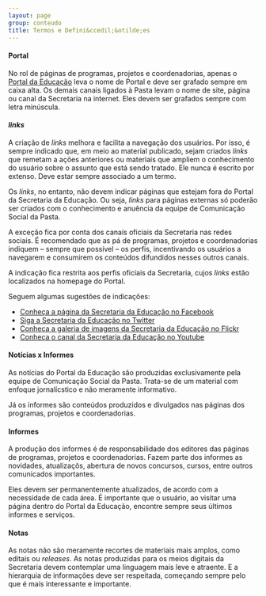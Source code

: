 ```yaml
---
layout: page
group: conteudo
title: Termos e Defini&ccedil;&otilde;es
---
```


#### Portal

No rol de p&aacute;ginas de programas, projetos e coordenadorias, apenas o [Portal da Educa&ccedil;&atilde;o](http:///www.educacao.sp.gov.br) leva o nome de Portal e deve ser grafado sempre em caixa alta. Os demais canais ligados &agrave; Pasta levam o nome de site, p&aacute;gina ou canal da Secretaria na internet. Eles devem ser grafados sempre com letra min&uacute;scula.

#### *links*

A cria&ccedil;&atilde;o de *links* melhora e facilita a navega&ccedil;&atilde;o dos usu&aacute;rios. Por isso, &eacute; sempre indicado que, em meio ao material publicado, sejam criados *links* que remetam a a&ccedil;&otilde;es anteriores ou materiais que ampliem o conhecimento do usu&aacute;rio sobre o assunto que est&aacute; sendo tratado. Ele nunca &eacute; escrito por extenso. Deve estar sempre associado a um termo.

Os *links*, no entanto, n&atilde;o devem indicar p&aacute;ginas que estejam fora do Portal da Secretaria da Educa&ccedil;&atilde;o. Ou seja, *links* para p&aacute;ginas externas s&oacute; poder&atilde;o ser criados com o conhecimento e anu&ecirc;ncia da equipe de Comunica&ccedil;&atilde;o Social da Pasta.

A exce&ccedil;&atilde;o fica por conta dos canais oficiais da Secretaria nas redes sociais. &Eacute; recomendado que as p&aacute; de programas, projetos e coordenadorias indiquem – sempre que poss&iacute;vel – os perfis, incentivando os usu&aacute;rios a navegarem e consumirem os conte&uacute;dos difundidos nesses outros canais.

A indica&ccedil;&atilde;o fica restrita aos perfis oficiais da Secretaria, cujos *links* est&atilde;o localizados na homepage do Portal.

Seguem algumas sugest&otilde;es de indica&ccedil;&otilde;es: 

* [Conheça a página da Secretaria da Educação no Facebook](https://www.facebook.com/EducaSP)
* [Siga a Secretaria da Educação no Twitter](https://twitter.com/educacaosp)
* [Conheça a galeria de imagens da Secretaria da Educação no Flickr](http://www.flickr.com/photos/educacaosp/)
* [Conheça o canal da Secretaria da Educação no Youtube](http://www.youtube.com/educacaosp)


#### Not&iacute;cias x Informes

As not&iacute;cias do Portal da Educa&ccedil;&atilde;o s&atilde;o produzidas exclusivamente pela equipe de Comunica&ccedil;&atilde;o Social da Pasta. Trata-se de um material com enfoque jornal&iacute;cstico e n&atilde;o meramente informativo.

J&aacute; os informes s&atilde;o conte&uacute;dos produzidos e divulgados nas p&aacute;ginas dos programas, projetos e coordenadorias.

#### Informes

A produ&ccedil;&atilde;o dos informes &eacute; de responsabilidade dos editores das p&aacute;ginas de programas, projetos e coordenadorias. Fazem parte dos informes as novidades, atualiza&ccedil;&otilde;s, abertura de novos concursos, cursos, entre outros comunicados importantes.

Eles devem ser permanentemente atualizados, de acordo com a necessidade de cada &aacute;rea. &Eacute; importante que o usu&aacute;rio, ao visitar uma p&aacute;gina dentro do Portal da Educa&ccedil;&atilde;o, encontre sempre seus &uacute;ltimos informes e servi&ccedil;os.

#### Notas

As notas n&atilde;o s&atilde;o meramente recortes de materiais mais amplos, como editais ou *releases*. As notas produzidas para os meios digitais da Secretaria devem contemplar uma linguagem mais leve e atraente. E a hierarquia de informa&ccedil;&otilde;es deve ser respeitada, come&ccedil;ando sempre pelo que &eacute; mais interessante e importante. 